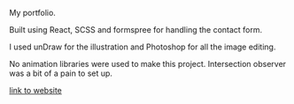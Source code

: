 My portfolio.

Built using React, SCSS and formspree for handling the contact form.

I used unDraw for the illustration and Photoshop for all the image editing.

No animation libraries were used to make this project. Intersection observer was a bit of a pain to set up.

[link to website](https://www.niklasport.com/)
